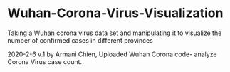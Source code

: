 # Wuhan-Corona-Virus-Visualization
Taking a Wuhan corona virus data set and manipulating it to visualize the number of confirmed cases in different provinces

2020-2-6 v.1 by Armani Chien, Uploaded Wuhan Corona code- analyze Corona Virus case count.
